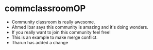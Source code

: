 # commclassroomOP
- Community classroom is really awesome.
- Ahmed Ibar says this community is amazing and it's doing wonders.
- If you really want to join this community feel free!
- This is an example to make merge conflict.
- Tharun has added a change
